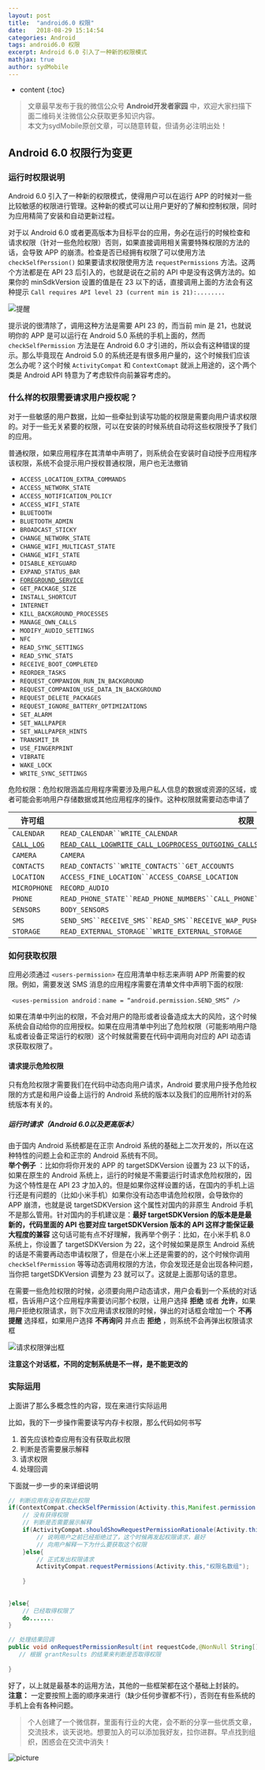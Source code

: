 ```yaml
---
layout: post
title:  "android6.0 权限"
date:   2018-08-29 15:14:54
categories: Android
tags: android6.0 权限
excerpt: Android 6.0 引入了一种新的权限模式
mathjax: true
author: sydMobile
---
```

* content
{:toc}     









>文章最早发布于我的微信公众号  **Android开发者家园**  中，欢迎大家扫描下面二维码关注微信公众获取更多知识内容。          
本文为sydMobile原创文章，可以随意转载，但请务必注明出处！

## Android 6.0 权限行为变更

### 运行时权限说明

Android 6.0 引入了一种新的权限模式，使得用户可以在运行 APP 的时候对一些比较敏感的权限进行管理。这种新的模式可以让用户更好的了解和控制权限，同时为应用精简了安装和自动更新过程。

对于以 Android 6.0 或者更高版本为目标平台的应用，务必在运行的时候检查和请求权限（针对一些危险权限）否则，如果直接调用相关需要特殊权限的方法的话，会导致 APP 的崩溃。检查是否已经拥有权限了可以使用方法 ` checkSelfPerssion()` 如果要请求权限使用方法 `requestPermissions` 方法。这两个方法都是在 API 23 后引入的，也就是说在之前的 API 中是没有这俩方法的。如果你的 minSdkVersion 设置的值是在 23 以下的话，直接调用上面的方法会有这种提示 `Call requires API level 23 (current min is 21):........` 

![提醒](https://img-blog.csdn.net/20180829141852288?watermark/2/text/aHR0cHM6Ly9ibG9nLmNzZG4ubmV0L3N5ZE1vYmlsZQ==/font/5a6L5L2T/fontsize/400/fill/I0JBQkFCMA==/dissolve/70) 

提示说的很清除了，调用这种方法是需要 API 23 的，而当前 min 是 21，也就说明你的 APP 是可以运行在 Android 5.0 系统的手机上面的，然而 `checkSelfPermission` 方法是在 Android 6.0 才引进的，所以会有这种错误的提示。那么毕竟现在 Android 5.0 的系统还是有很多用户量的，这个时候我们应该怎么办呢？这个时候 `ActivityCompat` 和 `ContextComapt` 就派上用途的，这个两个类是 Android API 特意为了考虑软件向前兼容考虑的。

### 什么样的权限需要请求用户授权呢？

对于一些敏感的用户数据，比如一些牵扯到读写功能的权限是需要向用户请求权限的。对于一些无关紧要的权限，可以在安装的时候系统自动将这些权限授予了我们的应用。   

普通权限，如果应用程序在其清单中声明了，则系统会在安装时自动授予应用程序该权限，系统不会提示用户授权普通权限，用户也无法撤销

- `ACCESS_LOCATION_EXTRA_COMMANDS`
- `ACCESS_NETWORK_STATE`
- `ACCESS_NOTIFICATION_POLICY`
- `ACCESS_WIFI_STATE`
- `BLUETOOTH`
- `BLUETOOTH_ADMIN`
- `BROADCAST_STICKY`
- `CHANGE_NETWORK_STATE`
- `CHANGE_WIFI_MULTICAST_STATE`
- `CHANGE_WIFI_STATE`
- `DISABLE_KEYGUARD`
- `EXPAND_STATUS_BAR`
- [`FOREGROUND_SERVICE`](https://developer.android.com/reference/android/Manifest.permission.html?hl=zh-cn#FOREGROUND_SERVICE)
- `GET_PACKAGE_SIZE`
- `INSTALL_SHORTCUT`
- `INTERNET`
- `KILL_BACKGROUND_PROCESSES`
- `MANAGE_OWN_CALLS`
- `MODIFY_AUDIO_SETTINGS`
- `NFC`
- `READ_SYNC_SETTINGS`
- `READ_SYNC_STATS`
- `RECEIVE_BOOT_COMPLETED`
- `REORDER_TASKS`
- `REQUEST_COMPANION_RUN_IN_BACKGROUND`
- `REQUEST_COMPANION_USE_DATA_IN_BACKGROUND`
- `REQUEST_DELETE_PACKAGES`
- `REQUEST_IGNORE_BATTERY_OPTIMIZATIONS`
- `SET_ALARM`
- `SET_WALLPAPER`
- `SET_WALLPAPER_HINTS`
- `TRANSMIT_IR`
- `USE_FINGERPRINT`
- `VIBRATE`
- `WAKE_LOCK`
- `WRITE_SYNC_SETTINGS`

危险权限：危险权限涵盖应用程序需要涉及用户私人信息的数据或资源的区域，或者可能会影响用户存储数据或其他应用程序的操作。这种权限就需要动态申请了

| 许可组                                                       | 权限                                                         |
| ------------------------------------------------------------ | ------------------------------------------------------------ |
| `CALENDAR`                                                   | `READ_CALENDAR``WRITE_CALENDAR`                              |
| [`CALL_LOG`](https://developer.android.com/reference/android/Manifest.permission_group?hl=zh-cn#CALL_LOG) | [`READ_CALL_LOG`](https://developer.android.com/reference/android/Manifest.permission?hl=zh-cn#READ_CALL_LOG)[`WRITE_CALL_LOG`](https://developer.android.com/reference/android/Manifest.permission?hl=zh-cn#WRITE_CALL_LOG)[`PROCESS_OUTGOING_CALLS`](https://developer.android.com/reference/android/Manifest.permission?hl=zh-cn#PROCESS_OUTGOING_CALLS) |
| `CAMERA`                                                     | `CAMERA`                                                     |
| `CONTACTS`                                                   | `READ_CONTACTS``WRITE_CONTACTS``GET_ACCOUNTS`                |
| `LOCATION`                                                   | `ACCESS_FINE_LOCATION``ACCESS_COARSE_LOCATION`               |
| `MICROPHONE`                                                 | `RECORD_AUDIO`                                               |
| `PHONE`                                                      | `READ_PHONE_STATE``READ_PHONE_NUMBERS``CALL_PHONE``ANSWER_PHONE_CALLS``ADD_VOICEMAIL``USE_SIP` |
| `SENSORS`                                                    | `BODY_SENSORS`                                               |
| `SMS`                                                        | `SEND_SMS``RECEIVE_SMS``READ_SMS``RECEIVE_WAP_PUSH``RECEIVE_MMS` |
| `STORAGE`                                                    | `READ_EXTERNAL_STORAGE``WRITE_EXTERNAL_STORAGE`              |

### 如何获取权限

应用必须通过 `<users-permission>` 在应用清单中标志来声明 APP 所需要的权限。例如，需要发送 SMS 消息的应用程序需要在清单文件中声明下面的权限:   

` <uses-permission android：name = “android.permission.SEND_SMS” />`

如果在清单中列出的权限，不会对用户的隐形或者设备造成太大的风险，这个时候系统会自动给你的应用授权。如果在应用清单中列出了危险权限（可能影响用户隐私或者设备正常运行的权限）这个时候就需要在代码中调用向对应的 API 动态请求获取权限了。

#### 请求提示危险权限

只有危险权限才需要我们在代码中动态向用户请求，Android 要求用户授予危险权限的方式是和用户设备上运行的 Android 系统的版本以及我们的应用所针对的系统版本有关的。

##### 运行时请求（Android 6.0以及更高版本）

由于国内 Android 系统都是在正宗 Android 系统的基础上二次开发的，所以在这种特性的问题上会和正宗的 Android 系统有不同。    
**举个例子** ：比如你将你开发的 APP 的 targetSDKVersion 设置为 23 以下的话，如果在原生的 Android 系统上，运行的时候是不需要运行时请求危险权限的，因为这个特性是在 API 23 才加入的。但是如果你这样设置的话，在国内的手机上运行还是有问题的（比如小米手机）如果你没有动态申请危险权限，会导致你的 APP 崩溃，也就是说 targetSDKVersion 这个属性对国内的非原生 Android 手机不是那么管用。针对国内的手机建议是：**最好 targetSDKVersion 的版本是是最新的，代码里面的 API 也要对应 targetSDKVersion 版本的 API 这样才能保证最大程度的兼容** 这句话可能有点不好理解，我再举个例子：比如，在小米手机 8.0 系统上，你设置了 targetSDKVersion 为 22，这个时候如果是原生 Android 系统的话是不需要再动态申请权限了，但是在小米上还是需要的的，这个时候你调用 ` checkSelfPermission` 等等动态调用权限的方法，你会发现还是会出现各种问题，当你把 targetSDKVersion 调整为 23 就可以了。这就是上面那句话的意思。

在需要一些危险权限的时候，必须要向用户动态请求，用户会看到一个系统的对话框，告诉用户这个应用程序需要访问那个权限，让用户选择 **拒绝** 或者 **允许**，如果用户拒绝权限请求，则下次应用请求权限的时候，弹出的对话框会增加一个 **不再提醒** 选择框，如果用户选择 **不再询问** 并点击 **拒绝** ，则系统不会再弹出权限请求框

![请求权限弹出框](https://img-blog.csdn.net/20180829141942871?watermark/2/text/aHR0cHM6Ly9ibG9nLmNzZG4ubmV0L3N5ZE1vYmlsZQ==/font/5a6L5L2T/fontsize/400/fill/I0JBQkFCMA==/dissolve/70)

**注意这个对话框，不同的定制系统是不一样，是不能更改的**

### 实际运用

上面讲了那么多概念性的内容，现在来进行实际运用

比如，我的下一步操作需要读写内存卡权限，那么代码如何书写

1. 首先应该检查应用有没有获取此权限
2. 判断是否需要展示解释
3. 请求权限
4. 处理回调

下面就一步一步的来详细说明

```java
// 判断应用有没有获取此权限
if(ContextCompat.checkSelfPermission(Activity.this,Manifest.permission.READ_CONTACTS)!= PackageManager.PERMISSION_GRANTED){
    // 没有获得权限
    // 判断是否需要展示解释
    if(ActivityCompat.shouldShowRequestPermissionRationale(Activity.this,"权限名字")){
        // 说明用户之前已经拒绝过了，这个时候再发起权限请求，最好
        // 向用户解释一下为什么要获取这个权限
    }else{
        // 正式发出权限请求
        ActivityCompat.requestPermissions(Activity.this,"权限名数组");
        
    }
        
    
}else{
    // 已经取得权限了
    do.......
}

// 处理结果回调
public void onRequestPermissionResult(int requestCode,@NonNull String[] permissions,@NonNull int [] grantResults){
   // 根据 grantResults 的结果来判断是否取得权限
    
}

```

好了，以上就是最基本的运用方法，其他的一些框架都在这个基础上封装的。    
**注意：** 一定要按照上面的顺序来进行（缺少任何步骤都不行），否则在有些系统的手机上会有各种问题。     

> 个人创建了一个微信群，里面有行业的大佬，会不断的分享一些优质文章，交流技术，谈天说地。想要加入的可以添加我好友，拉你进群。早点找到组织，困惑会在交流中消失！

![picture](https://upload-images.jianshu.io/upload_images/6737388-1c1c5de20bcf15db.jpg?imageMogr2/auto-orient/strip%7CimageView2/2/w/1240)

